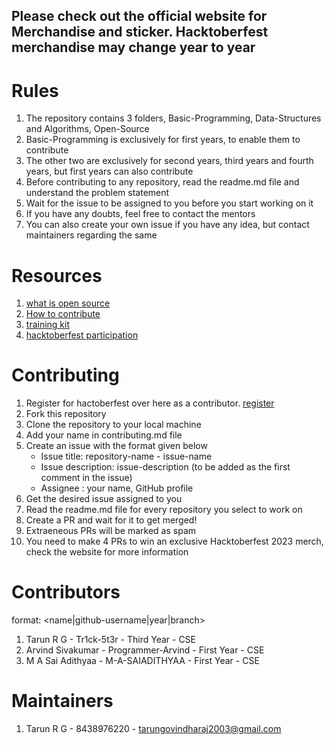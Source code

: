 ## Please check out the official website for Merchandise and sticker. Hacktoberfest merchandise may change year to year

# Rules

1. The repository contains 3 folders, Basic-Programming, Data-Structures and Algorithms, Open-Source
2. Basic-Programming is exclusively for first years, to enable them to contribute
3. The other two are exclusively for second years, third years and fourth years, but first years can also contribute
4. Before contributing to any repository, read the readme.md file and understand the problem statement
5. Wait for the issue to be assigned to you before you start working on it
6. If you have any doubts, feel free to contact the mentors
7. You can also create your own issue if you have any idea, but contact maintainers regarding the same

# Resources

1. [what is open source](https://www.digitalocean.com/community/tutorials/what-is-open-source)
2. [How to contribute](https://opensource.guide/how-to-contribute/)
3. [training kit](https://github.github.com/training-kit/)
4. [hacktoberfest participation](https://hacktoberfest.com/participation)

# Contributing

1. Register for hactoberfest over here as a contributor. [register](https://hacktoberfest.com/)
2. Fork this repository
3. Clone the repository to your local machine
4. Add your name in contributing.md file
5. Create an issue with the format given below
   - Issue title: repository-name - issue-name
   - Issue description: issue-description (to be added as the first comment in the issue)
   - Assignee : your name, GitHub profile
6. Get the desired issue assigned to you
7. Read the readme.md file for every repository you select to work on
8. Create a PR and wait for it to get merged!
9. Extraeneous PRs will be marked as spam
10. You need to make 4 PRs to win an exclusive Hacktoberfest 2023 merch, check the website for more information

# Contributors

format: <name|github-username|year|branch>

1. Tarun R G - Tr1ck-5t3r - Third Year - CSE
2. Arvind Sivakumar - Programmer-Arvind - First Year - CSE
3. M A Sai Adithyaa - M-A-SAIADITHYAA - First Year - CSE

# Maintainers

1. Tarun R G - 8438976220 - tarungovindharaj2003@gmail.com
